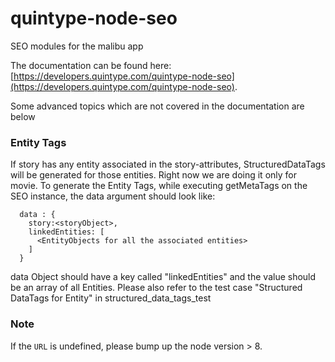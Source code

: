 # quintype-node-seo
SEO modules for the malibu app

The documentation can be found here: [https://developers.quintype.com/quintype-node-seo](https://developers.quintype.com/quintype-node-seo).

Some advanced topics which are not covered in the documentation are below

### Entity Tags

If story has any entity associated in the story-attributes, StructuredDataTags will be generated for those entities. Right now we are doing it only for movie.
To generate the Entity Tags, while executing getMetaTags on the SEO instance, the data argument should look like:
```
  data : {
    story:<storyObject>,
    linkedEntities: [
      <EntityObjects for all the associated entities>
    ]
  }
```
data Object should have a key called "linkedEntities" and the value should be an array of all Entities.
Please also refer to the test case "Structured DataTags for Entity" in structured_data_tags_test

### Note

If the ```URL``` is undefined, please bump up the node version > 8.
